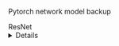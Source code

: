 Pytorch network model backup

<summary>ResNet</summary>
<details>
- resnet18_ibn_a: https://github.com/XingangPan/IBN-Net/releases/download/v1.0/resnet18_ibn_a-2f571257.pth
- resnet34_ibn_a: https://github.com/XingangPan/IBN-Net/releases/download/v1.0/resnet34_ibn_a-94bc1577.pth
- resnet50_ibn_a: https://github.com/XingangPan/IBN-Net/releases/download/v1.0/resnet50_ibn_a-d9d0bb7b.pth
- resnet101_ibn_a: https://github.com/XingangPan/IBN-Net/releases/download/v1.0/resnet101_ibn_a-59ea0ac6.pth
- resnet18_ibn_b: https://github.com/XingangPan/IBN-Net/releases/download/v1.0/resnet18_ibn_b-bc2f3c11.pth
- resnet34_ibn_b: https://github.com/XingangPan/IBN-Net/releases/download/v1.0/resnet34_ibn_b-04134c37.pth
- resnet50_ibn_b: https://github.com/XingangPan/IBN-Net/releases/download/v1.0/resnet50_ibn_b-9ca61e85.pth
- resnet101_ibn_b: https://github.com/XingangPan/IBN-Net/releases/download/v1.0/resnet101_ibn_b-c55f6dba.pth
- resnet18: https://download.pytorch.org/models/resnet18-f37072fd.pth
- resnet50: 'https://download.pytorch.org/models/resnet50-0676ba61.pth
- resnet101: 'https://download.pytorch.org/models/resnet101-63fe2227.pth
- resnet152: 'https://download.pytorch.org/models/resnet152-394f9c45.pth
- resnext50_32x4d: 'https://download.pytorch.org/models/resnext50_32x4d-7cdf4587.pth
- resnext101_32x8d: 'https://download.pytorch.org/models/resnext101_32x8d-8ba56ff5.pth
- wide_resnet50_2: 'https://download.pytorch.org/models/wide_resnet50_2-95faca4d.pth
- wide_resnet101_2: 'https://download.pytorch.org/models/wide_resnet101_2-32ee1156.pth
</details>
